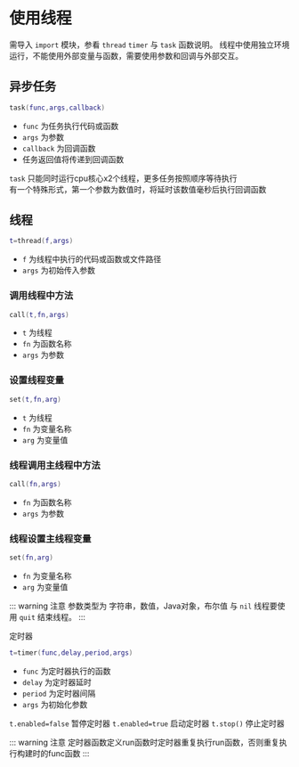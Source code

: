 # 使用线程
需导入 `import` 模块，参看 `thread`  `timer` 与 `task` 函数说明。
线程中使用独立环境运行，不能使用外部变量与函数，需要使用参数和回调与外部交互。

## 异步任务
``` lua
task(func,args,callback)
```
* `func` 为任务执行代码或函数
* `args` 为参数
* `callback` 为回调函数
* 任务返回值将传递到回调函数

`task` 只能同时运行cpu核心x2个线程，更多任务按照顺序等待执行<br>
有一个特殊形式，第一个参数为数值时，将延时该数值毫秒后执行回调函数

## 线程
``` lua
t=thread(f,args)
```
* `f` 为线程中执行的代码或函数或文件路径
* `args` 为初始传入参数

### 调用线程中方法
``` lua
call(t,fn,args)
```
* `t` 为线程
* `fn` 为函数名称
* `args` 为参数

### 设置线程变量
``` lua
set(t,fn,arg)
```
* `t` 为线程
* `fn` 为变量名称
* `arg` 为变量值

### 线程调用主线程中方法
``` lua
call(fn,args)
```
* `fn` 为函数名称
* `args` 为参数

### 线程设置主线程变量
``` lua
set(fn,arg)
```
* `fn` 为变量名称
* `arg` 为变量值

::: warning 注意
参数类型为 字符串，数值，Java对象，布尔值 与 `nil`
线程要使用 `quit` 结束线程。
:::


定时器
``` lua
t=timer(func,delay,period,args)
```
* `func` 为定时器执行的函数
* `delay` 为定时器延时
* `period` 为定时器间隔
* `args` 为初始化参数

`t.enabled=false` 暂停定时器
`t.enabled=true` 启动定时器
`t.stop()` 停止定时器

::: warning 注意
定时器函数定义run函数时定时器重复执行run函数，否则重复执行构建时的func函数
:::